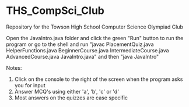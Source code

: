 # THS_CompSci_Club
Repository for the Towson High School Computer Science Olympiad Club

Open the JavaIntro.java folder and click the green "Run" button to run the program
or go to the shell and run "javac PlacementQuiz.java HelperFunctions.java BeginnerCourse.java IntermediateCourse.java AdvancedCourse.java JavaIntro.java" and then "java JavaIntro"

Notes: 
1. Click on the console to the right of the screen when the program asks you for input
2. Answer MCQ's using either 'a', 'b', 'c' or 'd'
3. Most answers on the quizzes are case specific